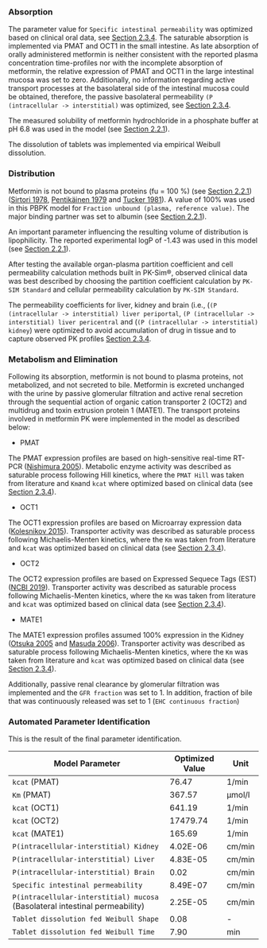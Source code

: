 ### Absorption<a id="model-parameters-and-assumptions-absorption"></a>

The parameter value for `Specific intestinal permeability` was optimized based on clinical oral data, see [Section 2.3.4](#model-parameters-and-assumptions-identification). The saturable
absorption is implemented via PMAT and OCT1 in the small intestine. As late absorption of orally administered metformin is neither consistent with the reported plasma concentration time-profiles nor with the incomplete absorption of metformin, the relative expression of PMAT and OCT1 in the large intestinal mucosa was set to zero. Additionally, no information regarding active transport processes at the basolateral side of the intestinal mucosa could be obtained, therefore, the passive  basolateral permeability `(P (intracellular -> interstitial)` was optimized, see [Section 2.3.4](#model-parameters-and-assumptions-identification).

The measured solubility of metformin hydrochloride
in a phosphate buffer at pH 6.8 was used in the model (see [Section 2.2.1](#invitro-and-physico-chemical-data)).

The dissolution of tablets was implemented via empirical Weibull dissolution. 

### Distribution<a id="model-parameters-and-assumptions-distribution"></a>

Metformin is not bound to plasma proteins (fu = 100 %) (see [Section 2.2.1](#invitro-and-physico-chemical-data)) ([Sirtori 1978](#5-references), [Pentikäinen 1979](#5-references) and [Tucker 1981](#5-references)). A value of 100% was used in this PBPK model for `Fraction unbound (plasma, reference value)`. The major binding partner was set to albumin (see [Section 2.2.1](#invitro-and-physico-chemical-data)).

An important parameter influencing the resulting volume of distribution is lipophilicity. The reported experimental logP of -1.43 was used in this model (see [Section 2.2.1](#invitro-and-physico-chemical-data)). 

After testing the available organ-plasma partition coefficient and cell permeability calculation methods built in PK-Sim®, observed clinical data was best described by choosing the partition coefficient calculation by `PK-SIM Standard` and cellular permeability calculation by `PK-SIM Standard`.

The permeability coefficients for liver, kidney and brain (i.e., (`(P (intracellular -> interstitial) liver periportal`, `(P (intracellular -> interstitial) liver pericentral` and (`(P (intracellular -> interstitial) kidney`) were optimized to avoid accumulation of drug in tissue and to capture observed PK profiles [Section 2.3.4](#model-parameters-and-assumptions-identification). 

### Metabolism and Elimination<a id="model-parameters-and-assumptions-metabolism"></a>

Following its absorption, metformin is not bound to plasma proteins, not metabolized, and not secreted to bile. Metformin is excreted unchanged with the urine by passive glomerular filtration and active renal secretion through the sequential action of organic cation transporter 2 (OCT2) and multidrug and toxin extrusion protein 1 (MATE1).
The transport proteins involved in metformin PK were implemented in the model as described below: 

* PMAT

The PMAT expression profiles are based on high-sensitive real-time RT-PCR ([Nishimura 2005](#5-references)). Metabolic enzyme activity was described as saturable process following Hill kinetics, where the `PMAT Hill` was taken from literature and `Km`and `kcat` where optimized based on clinical data (see [Section 2.3.4](#model-parameters-and-assumptions-identification)).

* OCT1

The OCT1 expression profiles are based on Microarray expression data ([Kolesnikov 2015](#5-references)). Transporter activity was described as saturable process following Michaelis-Menten kinetics, where the `Km` was taken from literature and `kcat` was optimized based on clinical data (see [Section 2.3.4](#model-parameters-and-assumptions-identification)).

* OCT2

The OCT2 expression profiles are based on Expressed Sequece Tags (EST) ([NCBI 2019](#5-references)). Transporter activity was described as saturable process following Michaelis-Menten kinetics, where the `Km` was taken from literature and `kcat` was optimized based on clinical data (see [Section 2.3.4](#model-parameters-and-assumptions-identification)).

* MATE1

The MATE1 expression profiles assumed 100% expression in the Kidney ([Otsuka 2005](#5-references) and [Masuda 2006](#5-references)). Transporter activity was described as saturable process following Michaelis-Menten kinetics, where the `Km` was taken from literature and `kcat` was optimized based on clinical data (see [Section 2.3.4](#model-parameters-and-assumptions-identification)).

Additionally, passive renal clearance by glomerular filtration was implemented and the `GFR fraction` was set to 1. In addition, fraction of bile that was continuously released was set to 1 (`EHC continuous fraction`)


### Automated Parameter Identification<a id="model-parameters-and-assumptions-identification"></a>

This is the result of the final parameter identification.

| Model Parameter      | Optimized Value | Unit |
| -------------------- | --------------- | ---- |
| `kcat` (PMAT)             | 76.47|1/min|
| `Km` (PMAT)             |367.57 | µmol/l |
| `kcat` (OCT1)            | 641.19 | 1/min |
| `kcat` (OCT2)                    | 17479.74 | 1/min |
| `kcat` (MATE1)                    | 165.69 | 1/min |
| `P(intracellular-interstitial) Kidney`| 4.02E-06 | cm/min |
| `P(intracellular-interstitial) Liver`|4.83E-05 | cm/min |
| `P(intracellular-interstitial) Brain`|0.02 | cm/min |
| `Specific intestinal permeability`| 8.49E-07 | cm/min |
| `P(intracellular-interstitial) mucosa` (Basolateral intestinal permeability)| 2.25E-05 | cm/min |
| `Tablet dissolution fed Weibull Shape`| 0.08 | - |
| `Tablet dissolution fed Weibull Time`| 7.90 | min |


 
